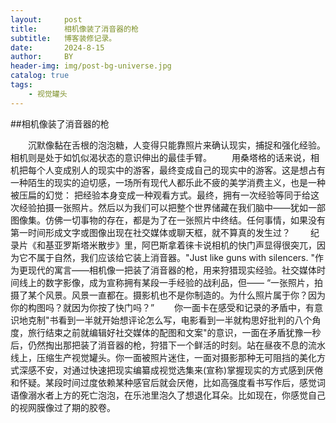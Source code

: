 ```yaml
---
layout:     post
title:      相机像装了消音器的枪
subtitle:   博客装修记录。
date:       2024-8-15
author:     BY
header-img: img/post-bg-universe.jpg
catalog: true
tags:
    - 视觉罐头
---
```


##相机像装了消音器的枪

　　沉默像黏在舌根的泡泡糖，人变得只能靠照片来确认现实，捕捉和强化经验。相机则是处于如饥似渴状态的意识伸出的最佳手臂。
　　用桑塔格的话来说，相机把每个人变成别人的现实中的游客，最终变成自己的现实中的游客。这是想占有一种陌生的现实的迫切感，一场所有现代人都乐此不疲的美学消费主义，也是一种被压扁的幻觉： 把经验本身变成一种观看方式。最终，拥有一次经验等同于给这次经验拍摄一张照片。然后以为我们可以把整个世界储藏在我们脑中——犹如一部图像集。仿佛一切事物的存在，都是为了在一张照片中终结。任何事情，如果没有第一时间形成文字或图像出现在社交媒体或聊天框，就不算真的发生过？
　　纪录片《和基亚罗斯塔米散步》里，阿巴斯拿着徕卡说相机的快门声显得很突兀，因为它不属于自然，我们应该给它装上消音器。"Just like guns with silencers. "作为更现代的寓言——相机像一把装了消音器的枪，用来狩猎现实经验。社交媒体时间线上的数字影像，成为宣称拥有某段一手经验的战利品，但——
“一张照片，拍摄了某个风景。风景一直都在。摄影机也不是你制造的。为什么照片属于你？因为你的构图吗？就因为你按了快门吗？”
　　你一面卡在感受和记录的矛盾中，有意识地克制"书看到一半就开始想评论怎么写，电影看到一半就构思好批判的八个角度，旅行结束之前就编辑好社交媒体的配图和文案"的意识，一面在矛盾犹豫一秒后，仍然掏出那把装了消音器的枪，狩猎下一个鲜活的时刻。站在昼夜不息的流水线上，压缩生产视觉罐头。你一面被照片迷住，一面对摄影那种无可阻挡的美化方式深感不安，对通过快速把现实编纂成视觉选集来(宣称)掌握现实的方式感到厌倦和怀疑。某段时间过度依赖某种感官后就会厌倦，比如高强度看书写作后，感觉词语像溺水者上方的死亡泡泡，在乐池里泡久了想退化耳朵。比如现在，你感觉自己的视网膜像过了期的胶卷。